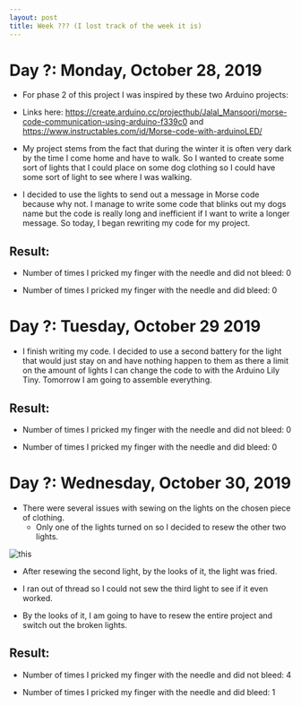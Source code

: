 ```yaml
---
layout: post
title: Week ??? (I lost track of the week it is)
---
```


# Day ?: Monday, October 28, 2019
* For phase 2 of this project I was inspired by these two Arduino projects:

* Links here: https://create.arduino.cc/projecthub/Jalal_Mansoori/morse-code-communication-using-arduino-f339c0 and https://www.instructables.com/id/Morse-code-with-arduinoLED/

* My project stems from the fact that during the winter it is often very dark by the time I come home and have to walk.  So I wanted to create some sort of lights that I could place on  some dog clothing so I could have some sort of light to see where I was walking.

* I decided to use the lights to send out a message in Morse code because why not. I manage to write some code that blinks out my dogs name but the code is really long and inefficient if I want to write a longer message. So today, I began rewriting my code for my project. 


## Result:
* Number of times I pricked my finger with the needle and did not bleed: 0

* Number of times I pricked my finger with the needle and did bleed: 0




# Day ?: Tuesday, October 29 2019

* I finish writing my code. I decided to use a second battery for the light that would just stay on and have nothing happen to them as there a limit on the amount of lights I can change the code to with the Arduino Lily Tiny. Tomorrow I am going to assemble everything. 

## Result:
* Number of times I pricked my finger with the needle and did not bleed: 0

* Number of times I pricked my finger with the needle and did bleed: 0


# Day ?: Wednesday, October 30, 2019
* There were several issues with sewing on the lights on the chosen piece of clothing.
	* Only one of the lights turned on so I decided to resew the other two lights.

![this]({{site.url}}/project/img9.JPG)

* After resewing the second light, by the looks of it, the light was fried.
* I ran out of thread so I could not sew the third light to see if it even worked. 

* By the looks of it, I am going to have to resew the entire project and switch out the broken lights. 

## Result:
* Number of times I pricked my finger with the needle and did not bleed: 4

* Number of times I pricked my finger with the needle and did bleed: 1
